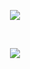 <p align="center">
<a href="https://www.postman.com/"><img src="https://assets.getpostman.com/common-share/postman-logo-horizontal-320x132.png" /></a>
</p>

<br/>

<p align="center">
  <a href="https://www.linkedin.com/in/ajvsubotich/" target="_blank" rel="noopener noreferrer"><img src="https://img.shields.io/badge/Alejandro%20Valdez-LinkedIn-0077B5.svg" style="max-height: 300px;" style="max-height: 300px;"></a>
</p>
